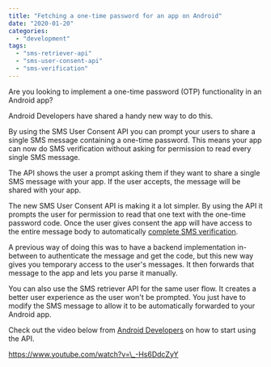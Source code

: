 ```yaml
---
title: "Fetching a one-time password for an app on Android"
date: "2020-01-20"
categories: 
  - "development"
tags: 
  - "sms-retriever-api"
  - "sms-user-consent-api"
  - "sms-verification"
---
```


Are you looking to implement a one-time password (OTP) functionality in an Android app?

Android Developers have shared a handy new way to do this.

By using the SMS User Consent API you can prompt your users to share a single SMS message containing a one-time password. This means your app can now do SMS verification without asking for permission to read every single SMS message.

The API shows the user a prompt asking them if they want to share a single SMS message with your app. If the user accepts, the message will be shared with your app.

The new SMS User Consent API is making it a lot simpler. By using the API it prompts the user for permission to read that one text with the one-time password code. Once the user gives consent the app will have access to the entire message body to automatically [complete SMS verification](https://developers.google.com/identity/sms-retriever/user-consent/overview).

A previous way of doing this was to have a backend implementation in-between to authenticate the message and get the code, but this new way gives you temporary access to the user's messages. It then forwards that message to the app and lets you parse it manually.

You can also use the SMS retriever API for the same user flow. It creates a better user experience as the user won't be prompted. You just have to modify the SMS message to allow it to be automatically forwarded to your Android app.

Check out the video below from [Android Developers](https://medium.com/androiddevelopers/automatic-sms-verification-with-sms-user-consent-da8c16135e25) on how to start using the API.

https://www.youtube.com/watch?v=\_-Hs6DdcZyY
